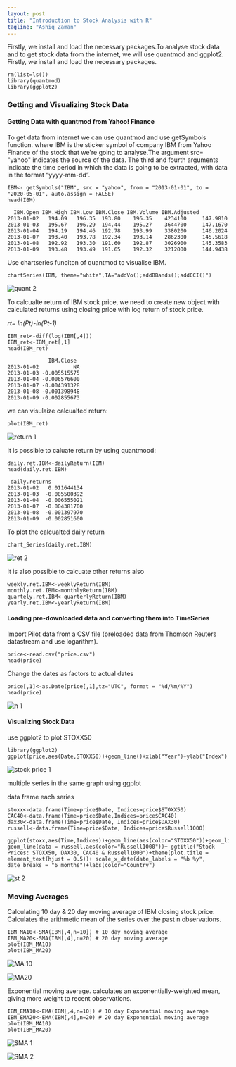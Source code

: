 ```yaml
---
layout: post
title: "Introduction to Stock Analysis with R"
tagline: "Ashiq Zaman"
---
```


Firstly, we install and load the necessary packages.To analyse stock data and to get stock data from the internet, we will use quantmod and ggplot2. Firstly, we install and load the necessary packages.

```{r}
rm(list=ls())
library(quantmod)
library(ggplot2)
```

### Getting and Visualizing Stock Data
#### Getting Data with quantmod from Yahoo! Finance

To get data from internet we can use quantmod and use getSymbols function. where IBM is the sticker symbol of company IBM from Yahoo Finance of the stock that we're going to analyse.The argument src= "yahoo" indicates the source of the data. The third and fourth arguments indicate the time period in which the data is going to be extracted, with data in the format “yyyy-mm-dd”.

```{r}
IBM<- getSymbols("IBM", src = "yahoo", from = "2013-01-01", to = "2020-05-01", auto.assign = FALSE)
head(IBM)

  IBM.Open IBM.High IBM.Low IBM.Close IBM.Volume IBM.Adjusted
2013-01-02   194.09   196.35  193.80    196.35    4234100     147.9810
2013-01-03   195.67   196.29  194.44    195.27    3644700     147.1670
2013-01-04   194.19   194.46  192.78    193.99    3380200     146.2024
2013-01-07   193.40   193.78  192.34    193.14    2862300     145.5618
2013-01-08   192.92   193.30  191.60    192.87    3026900     145.3583
2013-01-09   193.48   193.49  191.65    192.32    3212000     144.9438
```

Use chartseries funciton of quantmod to visualise IBM. 

```{r}
chartSeries(IBM, theme="white",TA="addVo();addBBands();addCCI()")
```

![quant 2](https://user-images.githubusercontent.com/47462688/81946384-352fb080-95f7-11ea-82f1-eb73f4d87387.JPG)

To calcualte return of IBM stock price, we need to create new object with calculated returns using closing price with log return of stock price.

*rt= ln(Pt)-ln(Pt-1)*


```{r}
IBM_ret<-diff(log(IBM[,4]))
IBM_ret<-IBM_ret[,1]
head(IBM_ret)

             IBM.Close
2013-01-02           NA
2013-01-03 -0.005515575
2013-01-04 -0.006576600
2013-01-07 -0.004391328
2013-01-08 -0.001398948
2013-01-09 -0.002855673
```

we can visulaize calcualted return: 

```{r}
plot(IBM_ret)
```
![return 1](https://user-images.githubusercontent.com/47462688/81949564-e6841580-95fa-11ea-889e-e83ce5e7e473.JPG)

It is possible to caluate return by using quantmood:

```{r}
daily.ret.IBM<-dailyReturn(IBM)
head(daily.ret.IBM)

 daily.returns
2013-01-02   0.011644134
2013-01-03  -0.005500392
2013-01-04  -0.006555021
2013-01-07  -0.004381700
2013-01-08  -0.001397970
2013-01-09  -0.002851600
```
To plot the calcualted daily return 

```{r}
chart_Series(daily.ret.IBM)
```

![ret 2](https://user-images.githubusercontent.com/47462688/81949579-e97f0600-95fa-11ea-8907-36e4960ea736.JPG)

It is also possible to calcuate other returns also 

```{r}
weekly.ret.IBM<-weeklyReturn(IBM)
monthly.ret.IBM<-monthlyReturn(IBM)
quartely.ret.IBM<-quarterlyReturn(IBM)
yearly.ret.IBM<-yearlyReturn(IBM)
```

#### Loading pre-downloaded data and converting them into TimeSeries

Import Pilot data from a CSV file (preloaded data from Thomson Reuters datastream and use logarithm).

```{r}
price<-read.csv("price.csv")
head(price)
```

Change the dates as factors to actual dates

```{r}
price[,1]<-as.Date(price[,1],tz="UTC", format = "%d/%m/%Y")
head(price)
```

![h 1](https://user-images.githubusercontent.com/47462688/81950700-34e5e400-95fc-11ea-8ea7-bc9e04b92009.JPG)

#### Visualizing Stock Data

use ggplot2  to plot STOXX50

```{r}
library(ggplot2)
ggplot(price,aes(Date,STOXX50))+geom_line()+xlab("Year")+ylab("Index")
```

![stock price 1](https://user-images.githubusercontent.com/47462688/81951070-a0c84c80-95fc-11ea-9922-a651e19acacd.JPG)

multiple series in the same graph using ggplot

data frame each series

```{R}
stoxx<-data.frame(Time=price$Date, Indices=price$STOXX50)
CAC40<-data.frame(Time=price$Date,Indices=price$CAC40)
dax30<-data.frame(Time=price$Date, Indices=price$DAX30)
russell<-data.frame(Time=price$Date, Indices=price$Russell1000)
```

```{r}
ggplot(stoxx,aes(Time,Indices))+geom_line(aes(color="STOXX50"))+geom_line(data=CAC40,aes(color="CAC40"))+geom_line(data=dax30,aes(color="DAX30"))+ geom_line(data = russell,aes(color="Russell1000"))+ ggtitle("Stock Prices: STOXX50, DAX30, CAC40 & Russell1000")+theme(plot.title = element_text(hjust = 0.5))+ scale_x_date(date_labels = "%b %y", date_breaks = "6 months")+labs(color="Country")
```

![st 2](https://user-images.githubusercontent.com/47462688/81951359-f8ff4e80-95fc-11ea-888c-f3b962a6e109.JPG)

### Moving Averages

Calculating 10 day & 20 day moving average of IBM closing stock price: Calculates the arithmetic mean of the series over the past n observations.

```{r}
IBM_MA10<-SMA(IBM[,4,n=10]) # 10 day moving average
IBM_MA20<-SMA(IBM[,4],n=20) # 20 day moving average
plot(IBM_MA10)
plot(IBM_MA20)
```

![MA 10](https://user-images.githubusercontent.com/47462688/81986562-f1a56880-962f-11ea-826c-93e250255f95.JPG)

![MA20](https://user-images.githubusercontent.com/47462688/81986573-f4a05900-962f-11ea-8abc-8b0b116f88fa.JPG)

Exponential moving average. calculates an exponentially-weighted mean, giving more weight to recent observations.

```{r}
IBM_EMA10<-EMA(IBM[,4,n=10]) # 10 day Exponential moving average
IBM_EMA20<-EMA(IBM[,4],n=20) # 20 day Exponential moving average
plot(IBM_MA10)
plot(IBM_MA20)
```

![SMA 1](https://user-images.githubusercontent.com/47462688/81986994-c3745880-9630-11ea-83e2-061106673a18.JPG)

![SMA 2](https://user-images.githubusercontent.com/47462688/81986996-c40cef00-9630-11ea-88e3-732604dc4a62.JPG)


